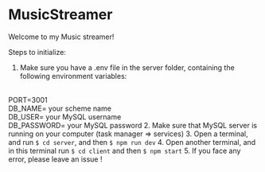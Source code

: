 # MusicStreamer

Welcome to my Music streamer!

Steps to initialize: 
1. Make sure you have a .env file in the server folder, containing the following environment variables:
  <br>
  PORT=3001
  <br>
  DB_NAME= your scheme name
  <br>
  DB_USER= your MySQL username
  <br>
  DB_PASSWORD= your MySQL password
2. Make sure that MySQL server is running on your computer (task manager => services)
3. Open a terminal, and run <code>$ cd server</code>, and then <code>$ npm run dev</code>
4. Open another terminal, and in this terminal run <code>$ cd client</code> and then <code>$ npm start</code>
5. If you face any error, please leave an issue !
